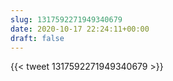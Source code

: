 ```yaml
---
slug: 1317592271949340679
date: 2020-10-17 22:24:11+00:00
draft: false
---
```


{{< tweet 1317592271949340679 >}}
